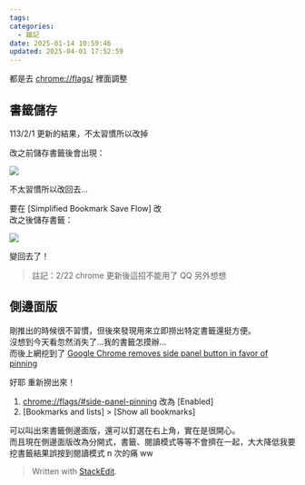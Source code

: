 ```yaml
---
tags: 
categories:
  - 雜記
date: 2025-01-14 10:59:46
updated: 2025-04-01 17:52:59
---
```

都是去 [chrome://flags/](chrome://flags/) 裡面調整

<!-- more -->
## 書籤儲存

113/2/1 更新的結果，不太習慣所以改掉

改之前儲存書籤後會出現：

![](https://blogger.googleusercontent.com/img/a/AVvXsEiXAzjVCT7b9WV8KuqrTyRWjCRAm0JJW_TGzhhtOrgWgiDb_x57yZwgjP2fswvA4AE0Zj3sGqC3Z_jMwF-Ha0U_2hO06vEeTUKlwrhKJWhlfDeqRJZ6rVehz8NCUPHjjX1wkoYZLq0AOcUPtV-pc0ZTY12D3QL6Hvr_5N6FoendznzmMVjvCG2X6T3SfB8=w320)

  

不太習慣所以改回去...

要在 [Simplified Bookmark Save Flow] 改  
改之後儲存書籤：

![](https://blogger.googleusercontent.com/img/a/AVvXsEhVSs3LdW3v_OvEKSOG1jqhEWJOqh4GQwW6uxCinl5qOI2ehuymcxxt8WqlSEM5ArtNs5YCas1XFP5rkKH1dsfUGHVgNajnKzZ2iKrkHY9Lc2rFHAu__YGKy5FfmAcb5za-jowqWyNMl1xorVRX-qBzsGtOPAxGesnLtbQFJTb_HaldO76SvwEi-J0Ac9c=w320)

 變回去了！

> 註記：2/22 chrome 更新後這招不能用了 QQ 另外想想

## 側邊面版
剛推出的時候很不習慣，但後來發現用來立即撈出特定書籤還挺方便。  
沒想到今天看忽然消失了...我的書籤怎摸辦...  
而後上網挖到了 [Google Chrome removes side panel button in favor of pinning](https://9to5google.com/2024/04/12/chrome-side-panel-button/) 

好耶 重新撈出來！
1. [chrome://flags/#side-panel-pinning](chrome://flags/#side-panel-pinning) 改為 [Enabled]
2. [Bookmarks and lists] > [Show all bookmarks]

可以叫出來書籤側邊面版，還可以釘選在右上角，實在是很開心。  
而且現在側邊面版改為分開式，書籤、閱讀模式等等不會擠在一起，大大降低我要挖書籤結果誤按到閱讀模式 n 次的痛 ww


> Written with [StackEdit](https://stackedit.io/).